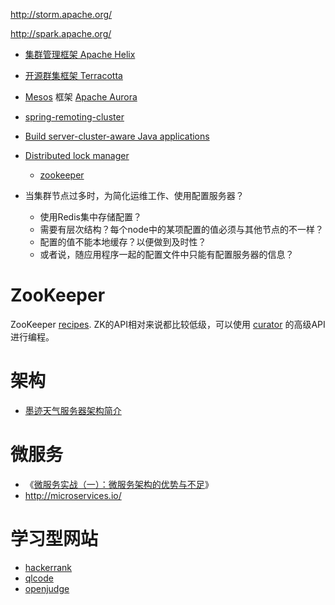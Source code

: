http://storm.apache.org/

http://spark.apache.org/

* [集群管理框架 Apache Helix](http://helix.apache.org/)
* [开源群集框架 Terracotta](http://terracotta.org/)
* [Mesos](http://mesos.apache.org/) 框架 [Apache Aurora](http://aurora.apache.org/)
* [spring-remoting-cluster ](http://code.google.com/p/spring-remoting-cluster/wiki/Usage)
* [Build server-cluster-aware Java applications](http://www.ibm.com/developerworks/java/library/j-zookeeper/)
* [Distributed lock manager](http://en.wikipedia.org/wiki/Distributed_lock_manager)
    * [zookeeper](http://zookeeper.apache.org/)

* 当集群节点过多时，为简化运维工作、使用配置服务器？
    * 使用Redis集中存储配置？
    * 需要有层次结构？每个node中的某项配置的值必须与其他节点的不一样？
    * 配置的值不能本地缓存？以便做到及时性？
    * 或者说，随应用程序一起的配置文件中只能有配置服务器的信息？


# ZooKeeper

ZooKeeper [recipes](http://zookeeper.apache.org/doc/r3.4.6/recipes.html).
ZK的API相对来说都比较低级，可以使用 [curator](http://curator.apache.org/) 的高级API进行编程。


# 架构

*  [墨迹天气服务器架构简介](http://download.csdn.net/detail/u010702509/8357037)

# 微服务

* 《[微服务实战（一）：微服务架构的优势与不足](http://kb.cnblogs.com/page/521880/)》
* http://microservices.io/

# 学习型网站

* [hackerrank](https://www.hackerrank.com/)
* [qlcode](http://www.qlcoder.com)
* [openjudge](http://www.bailian.openjudge.cn/)
